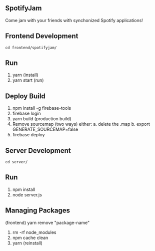 SpotifyJam
---

Come jam with your friends with synchonized Spotify applications!

Frontend Development
---
```
cd frontend/spotifyjam/
```

Run
---
1. yarn (install)
3. yarn start (run)

Deploy Build
---
1. npm install -g firebase-tools
2. firebase login 
3. yarn build (production build)
4. Remove sourcemap (two ways) either:
    a. delete the .map
    b. export GENERATE_SOURCEMAP=false
5. firebase deploy


Server Development
---
```
cd server/
```

Run
---
1. npm install
2. node server.js

Managing Packages 
---
(frontend) yarn remove "package-name" 

1. rm -rf node_modules
2. npm cache clean
3. yarn (reinstall)
